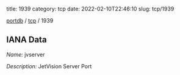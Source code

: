 title: 1939
category: tcp
date: 2022-02-10T22:46:10
slug: tcp/1939

[portdb](/) / [tcp](/category/tcp.html) / 1939


## IANA Data

_Name:_ jvserver

_Description:_ JetVision Server Port

